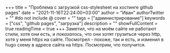 +++
title = "Проблема с загрузкой css-stylesheet на хостинге github pages"
date = "2021-11-16T22:24:00+03:00"
author = "Иван"
authorTwitter = "" #do not include @
cover = ""
tags = ["администрирование"]
keywords = ["css", "github pages", "загрузка"]
description = ""
showFullContent = true
readingTime = true
+++
Заметил, что на моём сайте не работают стили, хотя они есть, и _показалось_, что они хотят грузиться через http, хотя у меня https на сайте. Посмотрел - похоже, так и есть, и изменил в hugo схему в адресе сайта на https. Посмотрим, что получится. 